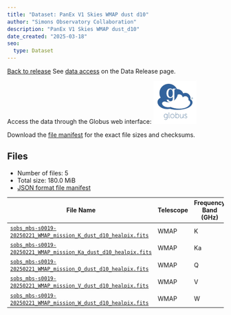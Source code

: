 ```yaml
---
title: "Dataset: PanEx V1 Skies WMAP dust d10"
author: "Simons Observatory Collaboration"
description: "PanEx V1 Skies WMAP dust_d10"
date_created: "2025-03-18"
seo:
  type: Dataset
---
```


[Back to release](./panexv1-wmap.html#datasets)
See [data access](./panexv1-wmap.html#data-access) on the Data Release page.

Access the data through the Globus web interface: [![Download via Globus](images/globus-logo.png)](https://app.globus.org/file-manager?origin_id=53b2a147-ae9d-4bbf-9d18-3b46d133d4bb&origin_path=%2Fpanexp_v1_wmap%2Fdust_d10%2F)

Download the [file manifest](https://g-0a470a.6b7bd8.0ec8.data.globus.org/panexp_v1_wmap/dust_d10/manifest.json) for the exact file sizes and checksums.

## Files

- Number of files: 5
- Total size: 180.0 MiB
- [JSON format file manifest](https://g-0a470a.6b7bd8.0ec8.data.globus.org/panexp_v1_wmap/dust_d10/manifest.json)

|                                                                                               File Name                                                                                               | Telescope | Frequency Band (GHz) | Pixelization |   Size   |
| ----------------------------------------------------------------------------------------------------------------------------------------------------------------------------------------------------- | --------- | -------------------- | ------------ | -------- |
| [`sobs_mbs-s0019-20250221_WMAP_mission_K_dust_d10_healpix.fits`](https://g-0a470a.6b7bd8.0ec8.data.globus.org/panexp_v1_wmap/dust_d10/sobs_mbs-s0019-20250221_WMAP_mission_K_dust_d10_healpix.fits)   | WMAP      | K                    | healpix      | 36.0 MiB |
| [`sobs_mbs-s0019-20250221_WMAP_mission_Ka_dust_d10_healpix.fits`](https://g-0a470a.6b7bd8.0ec8.data.globus.org/panexp_v1_wmap/dust_d10/sobs_mbs-s0019-20250221_WMAP_mission_Ka_dust_d10_healpix.fits) | WMAP      | Ka                   | healpix      | 36.0 MiB |
| [`sobs_mbs-s0019-20250221_WMAP_mission_Q_dust_d10_healpix.fits`](https://g-0a470a.6b7bd8.0ec8.data.globus.org/panexp_v1_wmap/dust_d10/sobs_mbs-s0019-20250221_WMAP_mission_Q_dust_d10_healpix.fits)   | WMAP      | Q                    | healpix      | 36.0 MiB |
| [`sobs_mbs-s0019-20250221_WMAP_mission_V_dust_d10_healpix.fits`](https://g-0a470a.6b7bd8.0ec8.data.globus.org/panexp_v1_wmap/dust_d10/sobs_mbs-s0019-20250221_WMAP_mission_V_dust_d10_healpix.fits)   | WMAP      | V                    | healpix      | 36.0 MiB |
| [`sobs_mbs-s0019-20250221_WMAP_mission_W_dust_d10_healpix.fits`](https://g-0a470a.6b7bd8.0ec8.data.globus.org/panexp_v1_wmap/dust_d10/sobs_mbs-s0019-20250221_WMAP_mission_W_dust_d10_healpix.fits)   | WMAP      | W                    | healpix      | 36.0 MiB |
